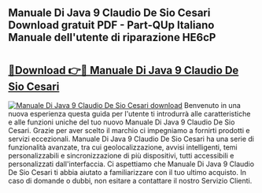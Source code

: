 ## Manuale Di Java 9 Claudio De Sio Cesari Download gratuit PDF - Part-QUp Italiano Manuale dell'utente di riparazione HE6cP

# <h2><a href="http://df91kr.blite.top/?on=Manuale+Di+Java+9+Claudio+De+Sio+Cesari">🔗Download 👉🔴 Manuale Di Java 9 Claudio De Sio Cesari</a></h2>

[![Manuale Di Java 9 Claudio De Sio Cesari download](https://i.imgur.com/lujVjoI.png)](http://df91kr.blite.top/?on=Manuale+Di+Java+9+Claudio+De+Sio+Cesari)
Benvenuto in una nuova esperienza questa guida per l'utente ti introdurrà alle caratteristiche e alle funzioni uniche del tuo nuovo Manuale Di Java 9 Claudio De Sio Cesari. Grazie per aver scelto il marchio ci impegniamo a fornirti prodotti e servizi eccezionali. Manuale Di Java 9 Claudio De Sio Cesari ha una serie di funzionalità avanzate, tra cui geolocalizzazione, avvisi intelligenti, temi personalizzabili e sincronizzazione di più dispositivi, tutti accessibili e personalizzati dall'interfaccia. Ci aspettiamo che Manuale Di Java 9 Claudio De Sio Cesari ti abbia aiutato a familiarizzare con il tuo ultimo acquisto. In caso di domande o dubbi, non esitare a contattare il nostro Servizio Clienti.
